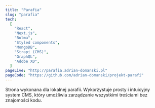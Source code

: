 ```yaml
---
title: "Parafia"
slug: "parafia"
tech:
  [
    "React",
    "Next.js",
    "Bulma",
    "Styled components",
    "MongoDB",
    "Strapi (CMS)",
    "GraphQL",
    "Adobe XD",
  ]
pageLive: "http://parafia.adrian-domanski.pl"
pageCode: "https://github.com/adrian-domanski/projekt-parafi"
---
```


Strona wykonana dla lokalnej parafii. Wykorzystuje prosty i intuicyjny system CMS, który umożliwia zarządzanie wszystkimi treściami bez znajomości kodu.
